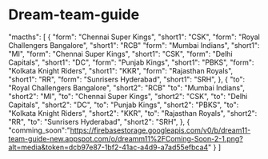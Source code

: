 # Dream-team-guide

"macths": [
    {
      "form": "Chennai Super Kings",
      "short1": "CSK",
      "form": "Royal Challengers Bangalore",
      "short1": "RCB"
      "form": "Mumbai Indians",
      "short1": "MI",
      "form": "Chennai Super Kings",
      "short1": "CSK",
      "form": "Delhi Capitals",
      "short1": "DC",
      "form": "Punjab Kings",
      "short1": "PBKS",
      "form": "Kolkata Knight Riders",
      "short1": "KKR",
      "form": "Rajasthan Royals",
      "short1": "RR",
      "form": "Sunrisers Hyderabad",
      "short1": "SRH",
    },
    {
      "to": "Royal Challengers Bangalore",
      "short2": "RCB"
      "to": "Mumbai Indians",
      "short2": "MI",
      "to": "Chennai Super Kings",
      "short2": "CSK",
      "to": "Delhi Capitals",
      "short2": "DC",
      "to": "Punjab Kings",
      "short2": "PBKS",
      "to": "Kolkata Knight Riders",
      "short2": "KKR",
      "to": "Rajasthan Royals",
      "short2": "RR",
      "to": "Sunrisers Hyderabad",
      "short2": "SRH",
    },
    {
      "comming_soon":"https://firebasestorage.googleapis.com/v0/b/dream11-team-guide-new.appspot.com/o/dreamm11%2FComing-Soon-2-1.png?alt=media&token=dcb97e87-1bf2-41ac-a4d9-a7ad55efbca4"
    }
]